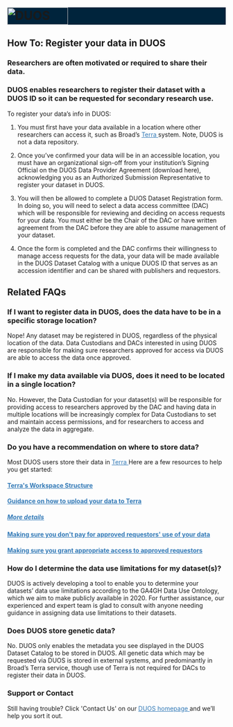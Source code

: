 <h1 style="background-color: #00243c;">
  <img alt="DUOS" src="/duos-ui/duos_logo.svg" width="140px" height="40px">
</h1>

## How To: Register your data in DUOS

### Researchers are often motivated or required to share their data.

### DUOS enables researchers to register their dataset with a DUOS ID so it can be requested for secondary research use.

To register your data’s info in DUOS:

1. You must first have your data available in a location where other researchers can access it, such as
   Broad’s <a style="color:#337ab7" href="https://app.terra.bio"> Terra </a> system. Note, DUOS is not a data repository.

2. Once you’ve confirmed your data will be in an accessible location, you must have an organizational sign-off from your
   institution’s Signing Official on the DUOS Data Provider Agreement (download here), acknowledging you as an
   Authorized Submission Representative to register your dataset in DUOS.

3. You will then be allowed to complete a DUOS Dataset Registration form. In doing so, you will need to select a data
   access committee (DAC) which will be responsible for reviewing and deciding on access requests for your data. You
   must either be the Chair of the DAC or have written agreement from the DAC before they are able to assume management
   of your dataset.

4. Once the form is completed and the DAC confirms their willingness to manage access requests for the data, your data
   will be made available in the DUOS Dataset Catalog with a unique DUOS ID that serves as an accession identifier and
   can be shared with publishers and requestors.

## Related FAQs

### If I want to register data in DUOS, does the data have to be in a specific storage location?

Nope! Any dataset may be registered in DUOS, regardless of the physical location of the data. Data Custodians and DACs
interested in using DUOS are responsible for making sure researchers approved for access via DUOS are able to access the
data once approved.

### If I make my data available via DUOS, does it need to be located in a single location?

No. However, the Data Custodian for your dataset(s) will be responsible for providing access to researchers approved by
the DAC and having data in multiple locations will be increasingly complex for Data Custodians to set and maintain
access permissions, and for researchers to access and analyze the data in aggregate.

### Do you have a recommendation on where to store data?

Most DUOS users store their data in <a style="color: #337ab7" href="https://app.terra.bio"> Terra </a>
Here are a few resources to help you get started:

  <h4> <a style="color: #337ab7" href="https://support.terra.bio/hc/en-us/articles/360024743371-Intro-to-working-with-workspaces"> Terra's Workspace Structure </a> </h4>
  <h4> <a style="color: #337ab7" href="https://support.terra.bio/hc/en-us/articles/360024056512-Uploading-to-a-workspace-Google-bucket"> Guidance on how to upload your data to Terra </a></h4>
  <h5> <a style="color: #337ab7" href="https://support.terra.bio/hc/en-us/articles/360025758392-Managing-data-with-tables-"> More details </a> </h5>
  <h4> <a style="color: #337ab7" href="https://support.terra.bio/hc/en-us/articles/360029801491-Using-Requester-Pays-workspaces-buckets"> Making sure you don't pay for approved requestors' use of your data </a> </h4>
  <h4> <a style="color: #337ab7" href="https://support.terra.bio/hc/en-us/articles/360029801491-Using-Requester-Pays-workspaces-buckets"> Making sure you grant appropriate access to approved requestors </a> </h4>

### How do I determine the data use limitations for my dataset(s)?

DUOS is actively developing a tool to enable you to determine your datasets’ data use limitations according to the GA4GH
Data Use Ontology, which we aim to make publicly available in 2020. For further assistance, our experienced and expert
team is glad to consult with anyone needing guidance in assigning data use limitations to their datasets.

### Does DUOS store genetic data?

No. DUOS only enables the metadata you see displayed in the DUOS Dataset Catalog to be stored in DUOS. All genetic data
which may be requested via DUOS is stored in external systems, and predominantly in Broad’s Terra service, though use of
Terra is not required for DACs to register their data in DUOS.

### Support or Contact

Still having trouble? Click 'Contact Us' on
our <a style="color: #337ab7" href="https://duos.broadinstitute.org/home"> DUOS homepage </a> and we’ll
help you sort it out.
